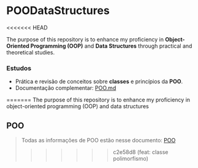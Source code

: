 # POODataStructures
<<<<<<< HEAD

The purpose of this repository is to enhance my proficiency in **Object-Oriented Programming (OOP)** and **Data Structures** through practical and theoretical studies.

### Estudos

* Prática e revisão de conceitos sobre **classes** e princípios da **POO**.
* Documentação complementar: [POO.md](./Docs/POO.md)

=======
The purpose of this repository is to enhance my proficiency in object-oriented programming (OOP) and data structures



## POO

>Todas as informações de POO estão nesse documento: [POO](./Docs/POO.md)
>>>>>>> c2e58d8 (feat: classe polimorfismo)
